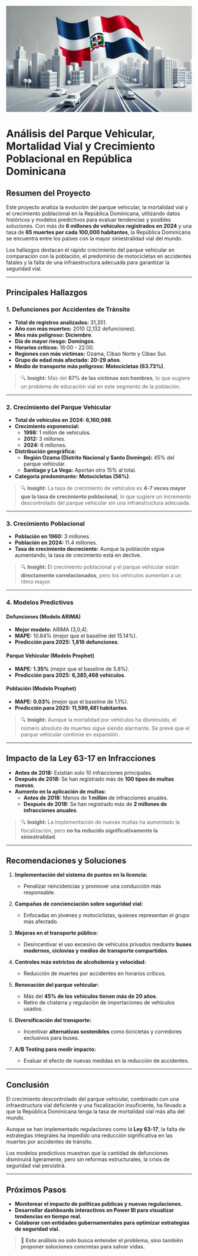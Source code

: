 ![Tasa de Accidentes en RD](img/fondo.webp)

# **Análisis del Parque Vehicular, Mortalidad Vial y Crecimiento Poblacional en República Dominicana**

## **Resumen del Proyecto**
Este proyecto analiza la evolución del parque vehicular, la mortalidad vial y el crecimiento poblacional en la República Dominicana, utilizando datos históricos y modelos predictivos para evaluar tendencias y posibles soluciones. Con más de **6 millones de vehículos registrados en 2024** y una tasa de **65 muertes por cada 100,000 habitantes**, la República Dominicana se encuentra entre los países con la mayor siniestralidad vial del mundo. 

Los hallazgos destacan el rápido crecimiento del parque vehicular en comparación con la población, el predominio de motocicletas en accidentes fatales y la falta de una infraestructura adecuada para garantizar la seguridad vial.

---

## **Principales Hallazgos**
### **1. Defunciones por Accidentes de Tránsito**
- **Total de registros analizados:** 31,351.
- **Año con más muertes:** 2010 (2,132 defunciones).
- **Mes más peligroso:** **Diciembre**.
- **Día de mayor riesgo:** **Domingos**.
- **Horarios críticos:** 16:00 - 22:00.
- **Regiones con más víctimas:** Ozama, Cibao Norte y Cibao Sur.
- **Grupo de edad más afectado:** **20-29 años**.
- **Medio de transporte más peligroso:** **Motocicletas (63.73%)**.

> 🔍 **Insight:** Más del **87% de las víctimas son hombres**, lo que sugiere un problema de educación vial en este segmento de la población.

---

### **2. Crecimiento del Parque Vehicular**
- **Total de vehículos en 2024:** **6,160,988**.
- **Crecimiento exponencial:**
  - **1998:** 1 millón de vehículos.
  - **2012:** 3 millones.
  - **2024:** 6 millones.
- **Distribución geográfica:**
  - **Región Ozama (Distrito Nacional y Santo Domingo):** 45% del parque vehicular.
  - **Santiago y La Vega:** Aportan otro 15% al total.
- **Categoría predominante:** **Motocicletas (56%)**.

> 🔍 **Insight:** La tasa de crecimiento de vehículos es **4-7 veces mayor que la tasa de crecimiento poblacional**, lo que sugiere un incremento descontrolado del parque vehicular sin una infraestructura adecuada.

---

### **3. Crecimiento Poblacional**
- **Población en 1960:** 3 millones.
- **Población en 2024:** 11.4 millones.
- **Tasa de crecimiento decreciente:** Aunque la población sigue aumentando, la tasa de crecimiento está en declive.

> 🔍 **Insight:** El crecimiento poblacional y el parque vehicular están **directamente correlacionados**, pero los vehículos aumentan a un ritmo mayor.

---

### **4. Modelos Predictivos**
#### **Defunciones (Modelo ARIMA)**
- **Mejor modelo:** ARIMA (3,0,4).
- **MAPE:** 10.84% (mejor que el baseline del 15.14%).
- **Predicción para 2025:** **1,816 defunciones**.

#### **Parque Vehicular (Modelo Prophet)**
- **MAPE:** **1.35%** (mejor que el baseline de 5.8%).
- **Predicción para 2025:** **6,385,468 vehículos**.

#### **Población (Modelo Prophet)**
- **MAPE:** **0.03%** (mejor que el baseline de 1.1%).
- **Predicción para 2025:** **11,599,481 habitantes**.

> 🔍 **Insight:** Aunque la mortalidad por vehículos ha disminuido, el número absoluto de muertes sigue siendo alarmante. Se prevé que el parque vehicular continúe en expansión.

---

## **Impacto de la Ley 63-17 en Infracciones**
- **Antes de 2018:** Existían solo 10 infracciones principales.
- **Después de 2018:** Se han registrado más de **100 tipos de multas nuevas**.
- **Aumento en la aplicación de multas:**
  - **Antes de 2018:** Menos de **1 millón** de infracciones anuales.
  - **Después de 2018:** Se han registrado más de **2 millones de infracciones anuales**.

> 🔍 **Insight:** La implementación de nuevas multas ha aumentado la fiscalización, pero **no ha reducido significativamente la siniestralidad**.

---

## **Recomendaciones y Soluciones**
1. **Implementación del sistema de puntos en la licencia:**  
   - Penalizar reincidencias y promover una conducción más responsable.

2. **Campañas de concienciación sobre seguridad vial:**  
   - Enfocadas en jóvenes y motociclistas, quienes representan el grupo más afectado.

3. **Mejoras en el transporte público:**  
   - Desincentivar el uso excesivo de vehículos privados mediante **buses modernos, ciclovías y medios de transporte compartidos**.

4. **Controles más estrictos de alcoholemia y velocidad:**  
   - Reducción de muertes por accidentes en horarios críticos.

5. **Renovación del parque vehicular:**  
   - Más del **45% de los vehículos tienen más de 20 años**.
   - Retiro de chatarra y regulación de importaciones de vehículos usados.

6. **Diversificación del transporte:**  
   - Incentivar **alternativas sostenibles** como bicicletas y corredores exclusivos para buses.

7. **A/B Testing para medir impacto:**  
   - Evaluar el efecto de nuevas medidas en la reducción de accidentes.

---

## **Conclusión**
El crecimiento descontrolado del parque vehicular, combinado con una infraestructura vial deficiente y una fiscalización insuficiente, ha llevado a que la República Dominicana tenga la tasa de mortalidad vial más alta del mundo. 

Aunque se han implementado regulaciones como la **Ley 63-17**, la falta de estrategias integrales ha impedido una reducción significativa en las muertes por accidentes de tránsito.

Los modelos predictivos muestran que la cantidad de defunciones disminuirá ligeramente, pero sin reformas estructurales, la crisis de seguridad vial persistirá.

---

## **Próximos Pasos**
- **Monitorear el impacto de políticas públicas y nuevas regulaciones.**
- **Desarrollar dashboards interactivos en Power BI para visualizar tendencias en tiempo real.**
- **Colaborar con entidades gubernamentales para optimizar estrategias de seguridad vial.**

> 🚀 **Este análisis no solo busca entender el problema, sino también proponer soluciones concretas para salvar vidas.**
